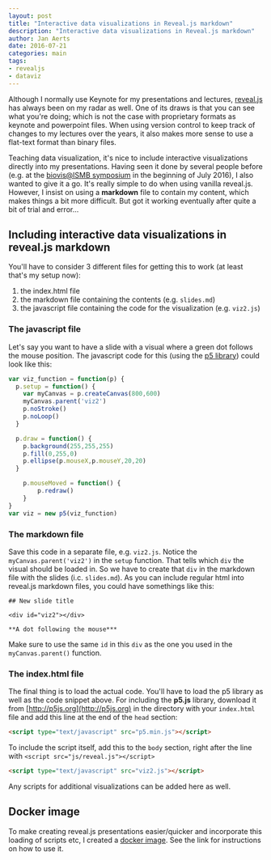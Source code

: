 ```yaml
---
layout: post
title: "Interactive data visualizations in Reveal.js markdown"
description: "Interactive data visualizations in Reveal.js markdown"
author: Jan Aerts
date: 2016-07-21
categories: main
tags:
- revealjs
- dataviz
---
```

Although I normally use Keynote for my presentations and lectures, [reveal.js](http://lab.hakim.se/reveal-js/#/) has always been on my radar as well. One of its draws is that you can see what you're doing; which is not the case with proprietary formats as keynote and powerpoint files. When using version control to keep track of changes to my lectures over the years, it also makes more sense to use a flat-text format than binary files.

Teaching data visualization, it's nice to include interactive visualizations directly into my presentations. Having seen it done by several people before (e.g. at the [biovis@ISMB symposium](www.biovis.net) in the beginning of July 2016), I also wanted to give it a go. It's really simple to do when using vanilla reveal.js. However, I insist on using a **markdown** file to contain my content, which makes things a bit more difficult. But got it working eventually after quite a bit of trial and error...

## Including interactive data visualizations in reveal.js markdown
You'll have to consider 3 different files for getting this to work (at least that's my setup now):

1. the index.html file
2. the markdown file containing the contents (e.g. `slides.md`)
3. the javascript file containing the code for the visualization (e.g. `viz2.js`)

### The javascript file
Let's say you want to have a slide with a visual where a green dot follows the mouse position. The javascript code for this (using the [p5 library](http://p5js.org)) could look like this:

```javascript
var viz_function = function(p) {
  p.setup = function() {
    var myCanvas = p.createCanvas(800,600)
    myCanvas.parent('viz2')
    p.noStroke()
    p.noLoop()
  }

  p.draw = function() {
    p.background(255,255,255)
    p.fill(0,255,0)
    p.ellipse(p.mouseX,p.mouseY,20,20)
  }

	p.mouseMoved = function() {
		p.redraw()
	}
}
var viz = new p5(viz_function)
```

### The markdown file

Save this code in a separate file, e.g. `viz2.js`. Notice the `myCanvas.parent('viz2')` in the `setup` function. That tells which `div` the visual should be loaded in. So we have to create that `div` in the markdown file with the slides (i.c. `slides.md`). As you can include regular html into reveal.js markdown files, you could have somethings like this:

```
## New slide title

<div id="viz2"></div>

**A dot following the mouse***
```

Make sure to use the same `id` in this `div` as the one you used in the `myCanvas.parent()` function.

### The index.html file

The final thing is to load the actual code. You'll have to load the p5 library as well as the code snippet above. For including the **p5.js** library, download it from [http://p5js.org](http://p5js.org) in the directory with your `index.html` file and add this line at the end of the `head` section:

```html
<script type="text/javascript" src="p5.min.js"></script>
```

To include the script itself, add this to the `body` section, right after the line with `<script src="js/reveal.js"></script>`

```html
<script type="text/javascript" src="viz2.js"></script>
```

Any scripts for additional visualizations can be added here as well.

## Docker image
To make creating reveal.js presentations easier/quicker and incorporate this loading of scripts etc, I created a [docker image](https://hub.docker.com/r/jandot/docker-presentation/). See the link for instructions on how to use it.
